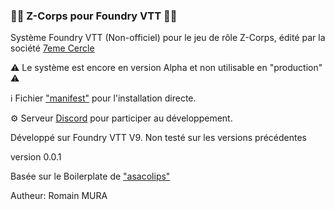 ### :zombie_man: Z-Corps pour Foundry VTT :zombie_woman:

Système Foundry VTT (Non-officiel) pour le jeu de rôle Z-Corps, édité par la société [7eme Cercle](https://www.7emecercle.com/7C_site/jeux-de-roles/z-corps/)

:warning: Le système est encore en version Alpha et non utilisable en "production" :warning:


:information_source: Fichier ["manifest"](https://github.com/piment/zcorps-foundryvtt/blob/main/system.json) pour l'installation directe.

:gear: Serveur [Discord](https://discord.gg/rbsvujHH) pour participer au développement.

Développé sur Foundry VTT V9. Non testé sur les versions précédentes

version 0.0.1

Basée sur le Boilerplate de ["asacolips"](https://github.com/asacolips)

Autheur: Romain MURA 